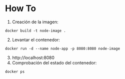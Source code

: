 # How To

1. Creación de la imagen:
```console
docker build -t node-image .
```

2. Levantar el contenedor:
```console
docker run -d --name node-app -p 8080:8080 node-image
```

3. http://localhost:8080
4. Comprobación del estado del contenedor: 
```console
docker ps
```

<!-- docker rm -f node-app
docker rmi -f node-image -->